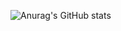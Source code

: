 ![Anurag's GitHub stats](https://github-readme-stats.vercel.app/api?username=zhaomengshan666&show_icons=true&theme=radical)
